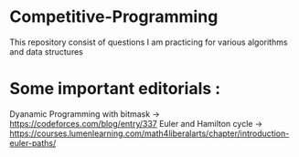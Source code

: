 # Competitive-Programming
This repository consist of questions I am practicing for various algorithms and data structures

# Some important editorials :
Dyanamic Programming with bitmask -> https://codeforces.com/blog/entry/337
Euler and Hamilton cycle -> https://courses.lumenlearning.com/math4liberalarts/chapter/introduction-euler-paths/
